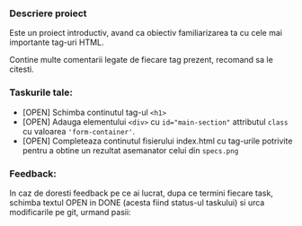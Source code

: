 ### Descriere proiect
Este un proiect introductiv, avand ca obiectiv familiarizarea ta cu cele mai importante tag-uri HTML.

Contine multe comentarii legate de fiecare tag prezent, recomand sa le citesti.


### Taskurile tale:
* [OPEN] Schimba continutul tag-ul `<h1>`
* [OPEN] Adauga elementului `<div>` cu `id="main-section"` attributul `class` cu valoarea `'form-container'`.
* [OPEN] Completeaza continutul fisierului index.html cu tag-urile potrivite pentru a obtine un rezultat asemanator celui din `specs.png`


### Feedback:
In caz de doresti feedback pe ce ai lucrat, dupa ce termini fiecare task, schimba textul OPEN in DONE (acesta fiind status-ul taskului) si urca modificarile pe git, urmand pasii: